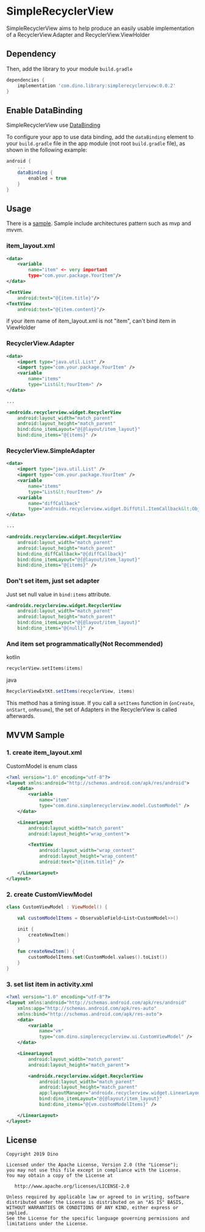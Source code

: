 # SimpleRecyclerView
SimpleRecyclerView aims to help produce an easily usable implementation of a RecyclerView.Adapter and RecyclerView.ViewHolder  

## Dependency
Then, add the library to your module `build.gradle`
```gradle
dependencies {
    implementation 'com.dino.library:simplerecyclerview:0.0.2'
}
```

## Enable DataBinding
SimpleRecyclerView use [DataBinding](https://developer.android.com/topic/libraries/data-binding)

To configure your app to use data binding, add the `dataBinding` element to your `build.gradle` file in the app module (not root `build.gradle` file), as shown in the following example:
```gradle
android {
    ...
    dataBinding {
        enabled = true
    }
}
```
## Usage

There is a [sample](https://github.com/sjjeong/SimpleRecyclerView/tree/master/app). Sample include architectures pattern such as mvp and mvvm.

### item_layout.xml
```xml
<data>
    <variable
        name="item" <- very important
        type="com.your.package.YourItem"/>
</data>

<TextView
    android:text="@{item.title}"/>
<TextView
    android:text="@{item.content}"/>
```
if your item name of item_layout.xml is not "item", can't bind item in ViewHolder

### RecyclerView.Adapter
```xml
<data>
    <import type="java.util.List" />
    <import type="com.your.package.YourItem" />
    <variable
        name="items"
        type="List&lt;YourItem>" />
</data>

...

<androidx.recyclerview.widget.RecyclerView
    android:layout_width="match_parent"
    android:layout_height="match_parent"
    bind:dino_itemLayout="@{@layout/item_layout}"
    bind:dino_items="@{items}" />
```
### RecyclerView.SimpleAdapter
```xml
<data>
    <import type="java.util.List" />
    <import type="com.your.package.YourItem" />
    <variable
        name="items"
        type="List&lt;YourItem>" />
    <variable
        name="diffCallback"
        type="androidx.recyclerview.widget.DiffUtil.ItemCallback&lt;Object>" />
</data>

...

<androidx.recyclerview.widget.RecyclerView
    android:layout_width="match_parent"
    android:layout_height="match_parent"
    bind:dino_diffCallback="@{diffCallback}"
    bind:dino_itemLayout="@{@layout/item_layout}"
    bind:dino_items="@{items}" />
```

### Don't set item, just set adapter
Just set null value in `bind:items` attribute.
```xml
<androidx.recyclerview.widget.RecyclerView
    android:layout_width="match_parent"
    android:layout_height="match_parent"
    bind:dino_itemLayout="@{@layout/item_layout}"
    bind:dino_items="@{null}" />
```
### And item set programmatically(Not Recommended)
kotlin
```kotlin
recyclerView.setItems(items)
```
java
```java
RecyclerViewExtKt.setItems(recyclerView, items)
```
This method has a timing issue.
If you call a `setItems` function in (`onCreate`, `onStart`, `onResume`), the set of Adapters in the RecyclerView is called afterwards.

## MVVM Sample

### 1. create item_layout.xml
CustomModel is enum class
```xml
<?xml version="1.0" encoding="utf-8"?>
<layout xmlns:android="http://schemas.android.com/apk/res/android">
    <data>
        <variable
            name="item"
            type="com.dino.simplerecyclerview.model.CustomModel" />
    </data>

    <LinearLayout
        android:layout_width="match_parent"
        android:layout_height="wrap_content">

        <TextView
            android:layout_width="wrap_content"
            android:layout_height="wrap_content"
            android:text="@{item.title}" />

    </LinearLayout>
</layout>
```
### 2. create CustomViewModel
```kotlin
class CustomViewModel : ViewModel() {

    val customModelItems = ObservableField<List<CustomModel>>()

    init {
        createNewItem()
    }

    fun createNewItem() {
        customModelItems.set(CustomModel.values().toList())
    }
}
```
### 3. set list item in activity.xml
```xml
<?xml version="1.0" encoding="utf-8"?>
<layout xmlns:android="http://schemas.android.com/apk/res/android"
    xmlns:app="http://schemas.android.com/apk/res-auto"
    xmlns:bind="http://schemas.android.com/apk/res-auto">
    <data>
        <variable
            name="vm"
            type="com.dino.simplerecyclerview.ui.CustomViewModel" />
    </data>

    <LinearLayout
        android:layout_width="match_parent"
        android:layout_height="match_parent">

        <androidx.recyclerview.widget.RecyclerView
            android:layout_width="match_parent"
            android:layout_height="match_parent"
            app:layoutManager="androidx.recyclerview.widget.LinearLayoutManager"
            bind:dino_itemLayout="@{@layout/item_layout}"
            bind:dino_items="@{vm.customModelItems}" />

    </LinearLayout>
</layout>
```
License
--------

    Copyright 2019 Dino

    Licensed under the Apache License, Version 2.0 (the "License");
    you may not use this file except in compliance with the License.
    You may obtain a copy of the License at

       http://www.apache.org/licenses/LICENSE-2.0

    Unless required by applicable law or agreed to in writing, software
    distributed under the License is distributed on an "AS IS" BASIS,
    WITHOUT WARRANTIES OR CONDITIONS OF ANY KIND, either express or implied.
    See the License for the specific language governing permissions and
    limitations under the License.